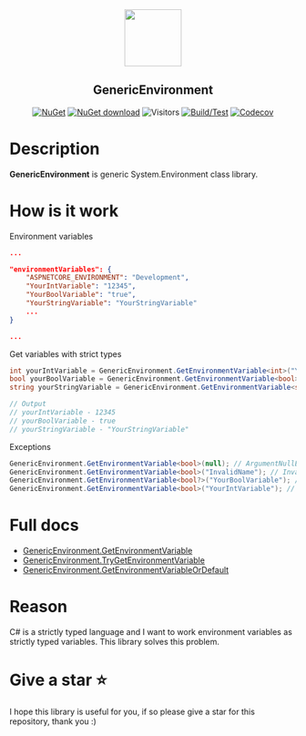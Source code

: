 <div align="center">
 <img src="icon.png" weight="100px" height="100" />
 <h2>GenericEnvironment</h2>

[![NuGet](https://img.shields.io/nuget/v/Kurnakov.GenericEnvironment.svg)](https://www.nuget.org/packages/Kurnakov.GenericEnvironment)
 [![NuGet download](https://img.shields.io/nuget/dt/Kurnakov.GenericEnvironment.svg)](https://www.nuget.org/packages/Kurnakov.GenericEnvironment) 
![Visitors](https://api.visitorbadge.io/api/visitors?path=https%3A%2F%2Fgithub.com%2FKurnakovMaksim%GenericEnvironment&countColor=%23263759&style=flat)
 [![Build/Test](https://github.com/KurnakovMaksim/GenericEnvironment/actions/workflows/dotnet.yml/badge.svg)](https://github.com/KurnakovMaksim/GenericEnvironment/actions/workflows/dotnet.yml)
 [![Codecov](https://codecov.io/gh/kurnakovv/GenericEnvironment/branch/main/graph/badge.svg)](https://codecov.io/gh/kurnakovv/GenericEnvironment)


</div>

# Description

<b>GenericEnvironment</b> is generic System.Environment class library.

# How is it work

Environment variables
``` json
...

"environmentVariables": {
    "ASPNETCORE_ENVIRONMENT": "Development",
    "YourIntVariable": "12345",
    "YourBoolVariable": "true",
    "YourStringVariable": "YourStringVariable"
    ...
}

...
```

Get variables with strict types
``` cs
int yourIntVariable = GenericEnvironment.GetEnvironmentVariable<int>("YourIntVariable");
bool yourBoolVariable = GenericEnvironment.GetEnvironmentVariable<bool>("YourBoolVariable");
string yourStringVariable = GenericEnvironment.GetEnvironmentVariable<string>("YourStringVariable");

// Output
// yourIntVariable - 12345
// yourBoolVariable - true
// yourStringVariable - "YourStringVariable"
```

Exceptions
``` cs
GenericEnvironment.GetEnvironmentVariable<bool>(null); // ArgumentNullException because name parameter is null.
GenericEnvironment.GetEnvironmentVariable<bool>("InvalidName"); // InvalidOperationException because variable not found by name.
GenericEnvironment.GetEnvironmentVariable<bool?>("YourBoolVariable"); // InvalidCastException because type is nullable (bool?)
GenericEnvironment.GetEnvironmentVariable<bool>("YourIntVariable"); // FormatException because cannot convert variable to type (bool -> int)
```

# Full docs
* [GenericEnvironment.GetEnvironmentVariable](DocsReadMe.md#genericenvironmentgetenvironmentvariable)
* [GenericEnvironment.TryGetEnvironmentVariable](DocsReadMe.md#genericenvironmenttrygetenvironmentvariable)
* [GenericEnvironment.GetEnvironmentVariableOrDefault](DocsReadMe.md#genericenvironmentgetenvironmentvariableordefault)

# Reason
C# is a strictly typed language and I want to work environment variables as strictly typed variables. This library solves this problem.

# Give a star ⭐
I hope this library is useful for you, if so please give a star for this repository, thank you :)